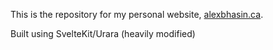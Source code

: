 This is the repository for my personal website, <a href="https://alexbhasin.ca">alexbhasin.ca</a>.

Built using SvelteKit/Urara (heavily modified)
